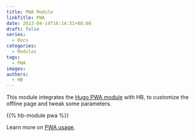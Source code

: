 ```yaml
---
title: PWA Module
linkTitle: PWA
date: 2023-04-14T16:14:51+08:00
draft: false
series:
  - Docs
categories:
  - Modules
tags:
  - PWA
images:
authors:
  - HB
---
```


This module integrates the [Hugo PWA module](https://hugomods.com/en/docs/pwa/) with HB, to customize the offline page and tweak some parameters.

<!--more-->

{{% hb-module pwa %}}

Learn more on [PWA usage](https://hugomods.com/en/docs/pwa/#usage).
